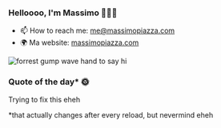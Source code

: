 ### Helloooo, I'm Massimo 🤹🏻‍♂️
- 📫 How to reach me: me@massimopiazza.com
- 🌍 Ma website: [massimopiazza.com](https://www.massimopiazza.com)
<img alt="forrest gump wave hand to say hi" src="https://c.tenor.com/sZSARlyRmLoAAAAC/tom-hanks-hi.gif" />

### Quote of the day*  🌞
Trying to fix this eheh
 
*that actually changes after every reload, but nevermind eheh

<!--
**macs-massimopiazza/macs-massimopiazza** is a ✨ _special_ ✨ repository because its `README.md` (this file) appears on your GitHub profile.

Here are some ideas to get you started:

- 🔭 I’m currently working on ...
- 🌱 I’m currently learning ...
- 👯 I’m looking to collaborate on ...
- 🤔 I’m looking for help with ...
- 💬 Ask me about ...
- 📫 How to reach me: ...
- 😄 Pronouns: ...
- ⚡ Fun fact: ...
-->
